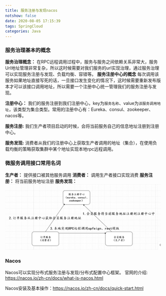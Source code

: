 ```yaml
---
title: 服务注册与发现nacos
notshow: false
date: 2020-08-05 17:15:39
tags: SpringCloud
categories: Java
---
```

<meta name="referrer" content="no-referrer" />

### 服务治理基本的概念
**服务治理概念：**
在RPC远程调用过程中，服务与服务之间依赖关系非常大，服务Url地址管理非常复杂，所以这时候需要对我们服务的url实现治理，通过服务治理可以实现服务注册与发现、负载均衡、容错等。
**服务注册中心的概念**
每次调用该服务如果地址直接写死的话，一旦接口发生变化的情况下，这时候需要重新发布版本才可以该接口调用地址，所以需要一个注册中心统一管理我们的服务注册与发现。

 

**注册中心：**
我们的服务注册到我们注册中心，key为`服务名称`、value为`该服务调用地址`，该类型为集合类型。常用的注册中心有：Eureka、consul、zookeeper、nacos等。

**服务注册:**
我们生产者项目启动的时候，会将当前服务自己的信息地址注册到注册中心。

**服务发现:**
消费者从我们的注册中心上获取生产者调用的地址（集合），在使用负载均衡的策略获取集群中某个地址实现本地rpc远程调用。

### 微服务调用接口常用名词

**生产者：** 提供接口被其他服务调用
**消费者：** 调用生产者接口实现消费
**服务注册：** 将当前服务地址注册
**服务发现：** 
![微服务调用接口常用名词](服务注册与发现nacos/1.png)
### Nacos
Nacos可以实现分布式服务注册与发现/分布式配置中心框架。
官网的介绍: https://nacos.io/zh-cn/docs/what-is-nacos.html

Nacos安装及基本操作：https://nacos.io/zh-cn/docs/quick-start.html